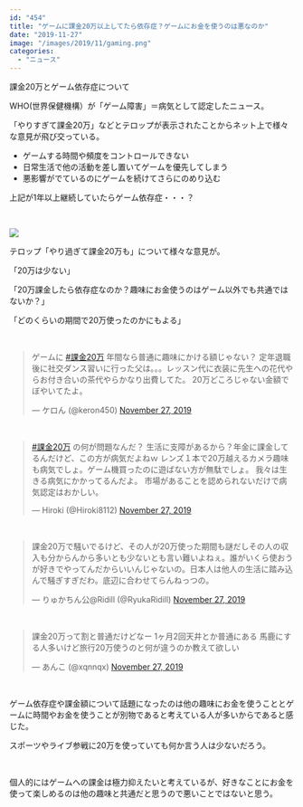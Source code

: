 ```yaml
---
id: "454"
title: "ゲームに課金20万以上してたら依存症？ゲームにお金を使うのは悪なのか"
date: "2019-11-27"
image: "/images/2019/11/gaming.png"
categories: 
  - "ニュース"
---
```


課金20万とゲーム依存症について

WHO(世界保健機構）が「ゲーム障害」＝病気として認定したニュース。

「やりすぎて課金20万」などとテロップが表示されたことからネット上で様々な意見が飛び交っている。

- ゲームする時間や頻度をコントロールできない
- 日常生活で他の活動を差し置いてゲームを優先してしまう
- 悪影響がでているのにゲームを続けてさらにのめり込む

上記が1年以上継続していたらゲーム依存症・・・？

 

![](https://pbs.twimg.com/media/EKaB18UVUAAh_tJ?format=jpg&name=4096x4096)

テロップ「やり過ぎて課金20万も」について様々な意見が。

「20万は少ない」

「20万課金したら依存症なのか？趣味にお金使うのはゲーム以外でも共通ではないか？」

「どのくらいの期間で20万使ったのかにもよる」

 

<blockquote class="twitter-tweet"><p lang="ja" dir="ltr">ゲームに <a href="https://twitter.com/hashtag/%E8%AA%B2%E9%87%9120%E4%B8%87?src=hash&amp;ref_src=twsrc%5Etfw">#課金20万</a> 年間なら普通に趣味にかける額じゃない？ 定年退職後に社交ダンス習いに行った父は。。。レッスン代に衣装に先生への花代やらお付き合いの茶代やらかなり出費してた。 20万どころじゃない金額でぼやいてたよ。</p>— ケロん (@keron450) <a href="https://twitter.com/keron450/status/1199791289698439168?ref_src=twsrc%5Etfw">November 27, 2019</a></blockquote>
<script async src="https://platform.twitter.com/widgets.js" charset="utf-8"></script>

 

<blockquote class="twitter-tweet"><p lang="ja" dir="ltr"><a href="https://twitter.com/hashtag/%E8%AA%B2%E9%87%9120%E4%B8%87?src=hash&amp;ref_src=twsrc%5Etfw">#課金20万</a> の何が問題なんだ？ 生活に支障があるから？年金に課金してるんだけど、この方が病気だよねｗ レンズ１本で20万越えるカメラ趣味も病気でしょ。ゲーム機買ったのに遊ばない方が無駄でしょ。 我々は生きる病気にかかってるんだよ。 市場があることを認められないだけで病気認定はおかしい。</p>— Hiroki (@Hiroki8112) <a href="https://twitter.com/Hiroki8112/status/1199791240222363648?ref_src=twsrc%5Etfw">November 27, 2019</a></blockquote>
<script async src="https://platform.twitter.com/widgets.js" charset="utf-8"></script>

 

<blockquote class="twitter-tweet"><p lang="ja" dir="ltr">課金20万で騒いでるけど、その人が20万使った期間も謎だしその人の収入も分からんから多いとも少ないとも言い難いよねぇ。誰がいくら使おうが好きでやってんだからいいんじゃないの。日本人は他人の生活に踏み込んで騒ぎすぎだわ。底辺に合わせてらんねっつの。</p>— りゅかちん公@Ridill (@RyukaRidill) <a href="https://twitter.com/RyukaRidill/status/1199790964711182336?ref_src=twsrc%5Etfw">November 27, 2019</a></blockquote> 

<script async src="https://platform.twitter.com/widgets.js" charset="utf-8"></script>

<blockquote class="twitter-tweet"><p lang="ja" dir="ltr">課金20万って割と普通だけどなー 1ヶ月2回天井とか普通にある 馬鹿にする人多いけど旅行20万使うのと何が違うのか教えて欲しい</p>— あんこ (@xqnnqx) <a href="https://twitter.com/xqnnqx/status/1199783913201123329?ref_src=twsrc%5Etfw">November 27, 2019</a></blockquote>
<script async src="https://platform.twitter.com/widgets.js" charset="utf-8"></script>

 

ゲーム依存症や課金額について話題になったのは他の趣味にお金を使うこととゲームに時間やお金を使うことが別物であると考えている人が多いからであると感じた。

スポーツやライブ参戦に20万を使っていても何か言う人は少ないだろう。

 

個人的にはゲームへの課金は極力抑えたいと考えているが、好きなことにお金を使って楽しめるのは他の趣味と共通だと思うので悪いことではないと思う。
